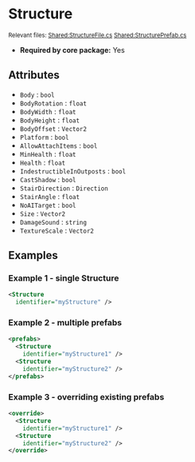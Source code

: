 # Structure

<sup>Relevant files: [Shared:StructureFile.cs](https://github.com/Regalis11/Barotrauma/blob/master/Barotrauma/BarotraumaShared/SharedSource/ContentManagement/ContentFile/StructureFile.cs) [Shared:StructurePrefab.cs](https://github.com/Regalis11/Barotrauma/blob/master/Barotrauma/BarotraumaShared/SharedSource/Map/StructurePrefab.cs)</sup>

- **Required by core package:** Yes

## Attributes

- `Body` : `bool`
- `BodyRotation` : `float`
- `BodyWidth` : `float`
- `BodyHeight` : `float`
- `BodyOffset` : `Vector2`
- `Platform` : `bool`
- `AllowAttachItems` : `bool`
- `MinHealth` : `float`
- `Health` : `float`
- `IndestructibleInOutposts` : `bool`
- `CastShadow` : `bool`
- `StairDirection` : `Direction`
- `StairAngle` : `float`
- `NoAITarget` : `bool`
- `Size` : `Vector2`
- `DamageSound` : `string`
- `TextureScale` : `Vector2`

## Examples

### Example 1 - single Structure

```xml
<Structure
  identifier="myStructure" />
```

### Example 2 - multiple prefabs

```xml
<prefabs>
  <Structure
    identifier="myStructure1" />
  <Structure
    identifier="myStructure2" />
</prefabs>
```

### Example 3 - overriding existing prefabs

```xml
<override>
  <Structure
    identifier="myStructure1" />
  <Structure
    identifier="myStructure2" />
</override>
```

